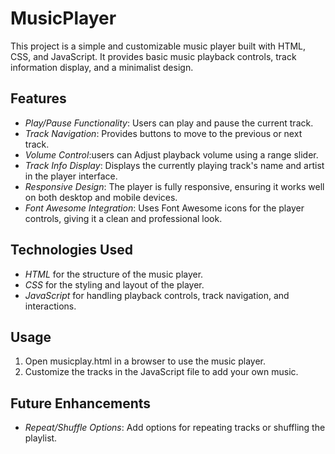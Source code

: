 # MusicPlayer
This project is a simple and customizable music player built with HTML, CSS, and JavaScript. It provides basic music playback controls, track information display, and a minimalist design.

## Features
- *Play/Pause Functionality*: Users can play and pause the current track.
- *Track Navigation*: Provides buttons to move to the previous or next track.
- *Volume Control*:users can Adjust playback volume using a range slider.
- *Track Info Display*: Displays the currently playing track's name and artist in the player interface.
- *Responsive Design*: The player is fully responsive, ensuring it works well on both desktop and mobile devices.
- *Font Awesome Integration*: Uses Font Awesome icons for the player controls, giving it a clean and professional look.

## Technologies Used
- *HTML* for the structure of the music player.
- *CSS* for the styling and layout of the player.
- *JavaScript* for handling playback controls, track navigation, and interactions.

## Usage
1. Open musicplay.html in a browser to use the music player.
2. Customize the tracks in the JavaScript file to add your own music.

## Future Enhancements
- *Repeat/Shuffle Options*: Add options for repeating tracks or shuffling the playlist.

